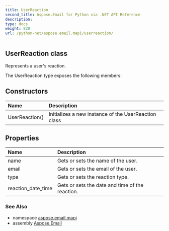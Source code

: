 ```yaml
---
title: UserReaction
second_title: Aspose.Email for Python via .NET API Reference
description: 
type: docs
weight: 820
url: /python-net/aspose.email.mapi/userreaction/
---
```


## UserReaction class

Represents a user's reaction.

The UserReaction type exposes the following members:
## Constructors
| Name | Description |
| :- | :- |
|UserReaction()|Initializes a new instance of the UserReaction class|
## Properties
| Name | Description |
| :- | :- |
|name|Gets or sets the name of the user.|
|email|Gets or sets the email of the user.|
|type|Gets or sets the reaction type.|
|reaction_date_time|Gets or sets the date and time of the reaction.|

### See Also

* namespace [aspose.email.mapi](/email/python-net/aspose.email.mapi/)
* assembly [Aspose.Email](/email/python-net/)

